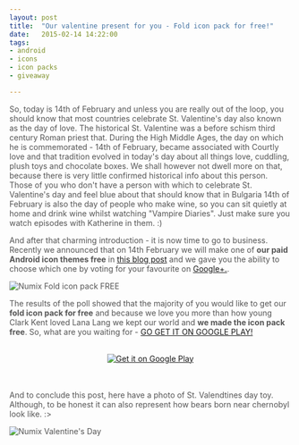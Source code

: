```yaml
---
layout: post
title:  "Our valentine present for you - Fold icon pack for free!"
date:   2015-02-14 14:22:00
tags:
- android
- icons
- icon packs
- giveaway

---
```

<span style="color:#555555;">
So, today is 14th of February and unless you are really out of the loop, you should know that most countries celebrate St. Valentine's day also known as the day of love. The historical St. Valentine was a before schism third century Roman priest that. During the High Middle Ages, the day on which he is commemorated - 14th of February, became associated with Courtly love and that tradition evolved in today's day about all things love, cuddling, plush toys and chocolate boxes. We shall however not dwell more on that, because there is very little confirmed historical info about this person.
Those of you who don't have a person with which to celebrate St. Valentine's day and feel blue about that should know that in Bulgaria 14th of February is also the day of people who make wine, so you can sit quietly at home and drink wine whilst watching "Vampire Diaries". Just make sure you watch episodes with Katherine in them. :)
<span style="color:#555555;">

And after that charming introduction - it is now time to go to business.
Recently we announced that on 14th February we will make one of **our paid Android icon themes free** in [this blog post](http://numixproject.github.io/blog/2015/01/31/free-icon-pack.html) and we gave you the ability to choose which one by voting for your favourite on [Google+.](https://plus.google.com/b/115833527622591803679/115833527622591803679/posts/4qtP5WxnkqQ).

![Numix Fold icon pack FREE](https://lh5.ggpht.com/d6m15TjkwW0W9kpXFaHzr_5lND6DnWSTLeG24spWam5budXXKYcPDCatPe2APW1KFBo=h900-rw)

The results of the poll showed that the majority of you would like to get our **fold icon pack for free** and because we love you more than how young Clark Kent loved Lana Lang we kept our world and **we made the icon pack free**. So, what are you waiting for - [GO GET IT ON GOOGLE PLAY!](https://play.google.com/store/apps/details?id=com.numix.icons_fold)
<br>
<br>
<center><a href="https://play.google.com/store/apps/details?id=com.numix.icons_fold">
  <img alt="Get it on Google Play"
       src="https://developer.android.com/images/brand/en_generic_rgb_wo_60.png" />
</a></center>
<br>
<br>

And to conclude this post, here have a photo of St. Valendtines day toy. Although, to be honest it can also represent how bears born near chernobyl look like. :>

![Numix Valentine's Day](http://numixproject.github.io/blog/res/blog/20150214/love.jpg)